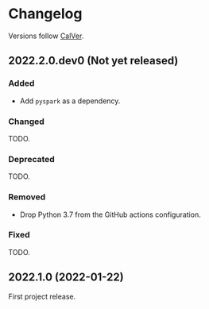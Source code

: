 # Changelog

Versions follow [CalVer](https://calver.org).

## 2022.2.0.dev0 (Not yet released)

### Added

- Add `pyspark` as a dependency.

### Changed

TODO.

### Deprecated

TODO.

### Removed

- Drop Python 3.7 from the GitHub actions configuration.

### Fixed

TODO.

## 2022.1.0 (2022-01-22)

First project release.
